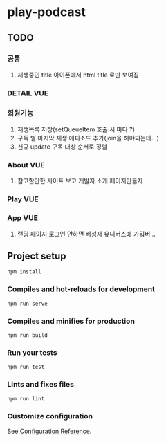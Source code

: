 # play-podcast

## TODO

### 공통

1. 재생중인 title 아이폰에서 html title 로만 보여짐

### DETAIL VUE

### 회원기능

1. 재생목록 저장(setQueueItem 호출 시 마다 ?)
1. 구독 별 마지막 재생 에피소드 추가(join을 해야되는데...)
1. 신규 update 구독 대상 순서로 정렬

### About VUE

1. 참고할만한 사이트 보고 개발자 소개 페이지만들자

### Play VUE

### App VUE

1. 랜딩 페이지 로그인 안하면 배성재 유니버스에 가둬버...

## Project setup

```npm
npm install
```

### Compiles and hot-reloads for development

```npm
npm run serve
```

### Compiles and minifies for production

```npm
npm run build
```

### Run your tests

```npm
npm run test
```

### Lints and fixes files

```npm
npm run lint
```

### Customize configuration

See [Configuration Reference](https://cli.vuejs.org/config/).
